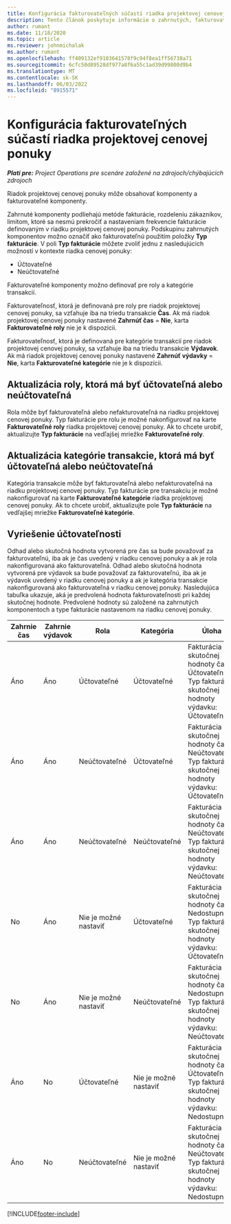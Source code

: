 ```yaml
---
title: Konfigurácia fakturovateľných súčastí riadka projektovej cenovej ponuky
description: Tento článok poskytuje informácie o zahrnutých, fakturovateľných a nefakturovateľných komponentoch v riadkoch projektovej cenovej ponuky.
author: rumant
ms.date: 11/18/2020
ms.topic: article
ms.reviewer: johnmichalak
ms.author: rumant
ms.openlocfilehash: ff409132ef9103641578f9c94f8ea1ff56738a71
ms.sourcegitcommit: 6cfc50d89528df977a8f6a55c1ad39d99800d9b4
ms.translationtype: MT
ms.contentlocale: sk-SK
ms.lasthandoff: 06/03/2022
ms.locfileid: "8915571"
---
```

# <a name="configure-the-chargeable-components-of-a-project-based-quote-line"></a>Konfigurácia fakturovateľných súčastí riadka projektovej cenovej ponuky

_**Platí pre:** Project Operations pre scenáre založené na zdrojoch/chýbajúcich zdrojoch_

Riadok projektovej cenovej ponuky môže obsahovať komponenty a fakturovateľné komponenty.

Zahrnuté komponenty podliehajú metóde fakturácie, rozdeleniu zákazníkov, limitom, ktoré sa nesmú prekročiť a nastaveniam frekvencie fakturácie definovaným v riadku projektovej cenovej ponuky.
Podskupinu zahrnutých komponentov možno označiť ako fakturovateľnú použitím položky **Typ fakturácie**. V poli **Typ fakturácie** môžete zvoliť jednu z nasledujúcich možností v kontexte riadka cenovej ponuky:

   - Účtovateľné
   - Neúčtovateľné

Fakturovateľné komponenty možno definovať pre roly a kategórie transakcií.

Fakturovateľnosť, ktorá je definovaná pre roly pre riadok projektovej cenovej ponuky, sa vzťahuje iba na triedu transakcie **Čas**. Ak má riadok projektovej cenovej ponuky nastavené **Zahrnúť čas** = **Nie**, karta **Fakturovateľné roly** nie je k dispozícii.

Fakturovateľnosť, ktorá je definovaná pre kategórie transakcií pre riadok projektovej cenovej ponuky, sa vzťahuje iba na triedu transakcie **Výdavok**. Ak má riadok projektovej cenovej ponuky nastavené **Zahrnúť výdavky** = **Nie**, karta **Fakturovateľné kategórie** nie je k dispozícii.

## <a name="update-a-role-to-be-chargeable-or-non-chargeable"></a>Aktualizácia roly, ktorá má byť účtovateľná alebo neúčtovateľná
Rola môže byť fakturovateľná alebo nefakturovateľná na riadku projektovej cenovej ponuky. Typ fakturácie pre rolu je možné nakonfigurovať na karte **Fakturovateľné roly** riadka projektovej cenovej ponuky. Ak to chcete urobiť, aktualizujte **Typ fakturácie** na vedľajšej mriežke **Fakturovateľné roly**. 

## <a name="update-a-transaction-category-to-be-chargeable-or-non-chargeable"></a>Aktualizácia kategórie transakcie, ktorá má byť účtovateľná alebo neúčtovateľná
Kategória transakcie môže byť fakturovateľná alebo nefakturovateľná na riadku projektovej cenovej ponuky. Typ fakturácie pre transakciu je možné nakonfigurovať na karte **Fakturovateľné kategórie** riadka projektovej cenovej ponuky. Ak to chcete urobiť, aktualizujte pole **Typ fakturácie** na vedľajšej mriežke **Fakturovateľné kategórie**. 

## <a name="resolve-chargeability"></a>Vyriešenie účtovateľnosti

Odhad alebo skutočná hodnota vytvorená pre čas sa bude považovať za fakturovateľnú, iba ak je čas uvedený v riadku cenovej ponuky a ak je rola nakonfigurovaná ako fakturovateľná.
Odhad alebo skutočná hodnota vytvorená pre výdavok sa bude považovať za fakturovateľnú, iba ak je výdavok uvedený v riadku cenovej ponuky a ak je kategória transakcie nakonfigurovaná ako fakturovateľná v riadku cenovej ponuky. Nasledujúca tabuľka ukazuje, aká je predvolená hodnota fakturovateľnosti pri každej skutočnej hodnote. Predvolené hodnoty sú založené na zahrnutých komponentoch a type fakturácie nastavenom na riadku cenovej ponuky.

| Zahrnie čas | Zahrnie výdavok | Rola | Kategória | Úloha |
| --- | --- | --- | --- | --- |
| Áno | Áno | Účtovateľné | Účtovateľné | Fakturácia skutočnej hodnoty času: Účtovateľné </br>Typ fakturácie skutočnej hodnoty výdavku: Účtovateľné |
| Áno | Áno | Neúčtovateľné | Účtovateľné | Fakturácia skutočnej hodnoty času: Neúčtovateľné </br>Typ fakturácie skutočnej hodnoty výdavku: Účtovateľné |
| Áno | Áno | Neúčtovateľné | Neúčtovateľné | Fakturácia skutočnej hodnoty času: Neúčtovateľné </br>Typ fakturácie skutočnej hodnoty výdavku: Neúčtovateľné |
| No | Áno | Nie je možné nastaviť | Účtovateľné | Fakturácia skutočnej hodnoty času: Nedostupné </br>Typ fakturácie skutočnej hodnoty výdavku: Účtovateľné |
| No | Áno | Nie je možné nastaviť | Neúčtovateľné | Fakturácia skutočnej hodnoty času: Nedostupné </br>Typ fakturácie skutočnej hodnoty výdavku: Neúčtovateľné |
| Áno | No | Účtovateľné | Nie je možné nastaviť | Fakturácia skutočnej hodnoty času: Účtovateľné </br>Typ fakturácie skutočnej hodnoty výdavku: Nedostupné |
| Áno | No | Neúčtovateľné | Nie je možné nastaviť | Fakturácia skutočnej hodnoty času: Neúčtovateľné </br> Typ fakturácie skutočnej hodnoty výdavku: Nedostupné |


[!INCLUDE[footer-include](../includes/footer-banner.md)]
